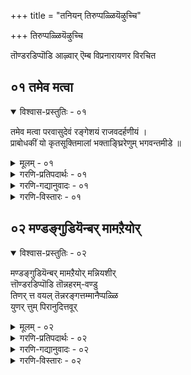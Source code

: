 +++
title = "तनियन् तिरुप्पळ्ळियॆऴुच्चि"

+++
तिरुप्पळ्ळियॆऴुच्चि

तॊण्डरडिप्पॊडि आऴ्वार् ऎम्ब विप्रनारायणर विरचित

## ०१ तमेव मत्वा

<details open><summary>विश्वास-प्रस्तुतिः - ०१</summary>

तमेव मत्वा परवासुदेवं रङ्गेशयं राजवदर्हणीयं ।  
प्राबोधकीं यो कृतसूक्तिमालां भक्ताङ्घ्रिरेणुम् भगवन्तमीडे ॥
</details>

<details><summary>मूलम् - ०१</summary>

तमेव मत्वा परवासुदेवं रङ्गेशयं राजवदर्हणीयं ।  
प्राबोधकीं यो कृतसूक्तिमालां भक्ताङ्घ्रिरेणुम् भगवन्तमीडे ॥
</details>

<details><summary>गरणि-प्रतिपदार्थः - ०१</summary>

राजवत्=राजनन्तॆ, अर्हणीयं=पूजिसलु तक्कवनागियू, रङ्गेशयं=श्रीरङ्गदल्लि पवडिसिरुववनू आद श्रीरङ्गनाथनु, तं=आ, परवासुदेवं=परवासुदेवने ऎन्दु, मत्वा=तिळिदु, यः=यारु, प्राबोधकीं=बोधप्रदवाद, सूक्तिमालां=सद्वाक्यगळ मालॆयन्नु, कृत=रचिसिदनो आ, भक्ताङ्घ्रिरेणुं= भक्तर पादधूळि ऎनिसिद, भगवन्तं= विभूतिपुरुषनन्नु, मीडे=स्तुतिसुत्तेनॆ.
</details>

<details><summary>गरणि-गद्यानुवादः - ०१</summary>

राजनन्तॆ पूजिसलु तक्कवनागियू श्रीरङ्गदल्लि पवडिसिरुववनू आद श्रीरङ्गनाथनु आ परवासुदेवने ऎन्दु तिळिदु यारु बोधप्रदवाद सद्वाक्यगळ मालॆयन्नु रचिसिदनो भक्तरपादधूळि ऎनिसिद आ विभूतिपुरुषनन्नु स्तुतिसुत्तेनॆ. \(१\)
</details>

<details><summary>गरणि-विस्तारः - ०१</summary>

तनियल्लि हेळिरुव "भक्ताङ्घ्रिरेणु"ऎम्बवरन्ने तमिळिनल्लि "तॊण्डरडिप्पॊडि आऴ्वार् ऎन्नुवुदु. अवरु श्रीरङ्गनाथन्नु कुरितु रचिसिद सूक्तिमालॆयाद "तिरुप्पळ्ळियॆऴुच्चि"ऎम्ब कवितॆये अवरन्नु स्तुतिसलु कारण. "तिरुप्पळ्ळियॆऴुच्चि"ऎन्दरॆ "पवित्रवाद सुप्रभात"वन्नु सूचिसुव हाडु.

अरमनॆयल्लि पवडिसिरुव राजनन्नु ऎच्चरगॊळिसलु, अवन मलगुव मनॆय बागिलल्लि मङ्गळवाद्यगळु, मङ्गळद्रव्यगळु मुन्तादवुगळॊन्दिगॆ वन्दिमागधरु निन्तु, सुमधुरवागि सुप्रभातवन्नु हाडुवुदु, बहळ हिन्दिन कालदिन्दलू नडॆदुबन्द पद्धति. राजनन्नु तन्न प्रातर्विधिगळन्नु नडसबेकॆम्ब ऎच्चरिकॆयन्नु कॊडुवुदर जॊतॆगॆ अरुणोदय कालदिन्दलू तोरिकॊळ्ळुव प्रकृतिय अपूर्ववाद सॊबगन्नू ई उदयराग अथवा सुप्रभात वर्णिसुत्तदॆ. राजरिगॆ सुप्रभातद सन्तस बेकॆम्बुदादरॆ, राजाधिराजनाद त्रिलोकाधिपतियाद भगवन्तनिगॆ "सुप्रभात"बेडवे? आद्दरिन्द, देवालयगळल्लि मङ्गळवाद्यगळन्नु मधुरवागि नुडिसि, मङ्गळद्रव्यगळन्नु हिडिदुकॊण्डु भगवन्तनिगॆ सुप्रभातवन्नु हाडि, अनन्तर बागिलन्नु तॆरॆयुवुदु ईगलू नडॆयुव, बॆळगिन मॊट्टमॊदलनॆय कार्य.

श्रीरङ्गद देवालयदल्लि पवडिसिरुव श्रीरङ्गनाथने साक्षात् वैकुण्ठाधिपतियाद वासुदेवनॆम्ब दृढवाद नम्बिकॆयिन्द आऴ्वाररु अवर "तिरुप्पळ्ळियॆऴुच्चि"यन्नु रचिसि हाडिदरु. ई सुप्रभातवे बोधप्रदवाद सूक्तिमालॆ. देवताराधनॆगॆ मुम्चितवागि, ई तिरुप्पळ्ळियॆऴुच्चियन्नु हेळि, पूजॆगॆ प्रारम्भिसुवुदु ईगलू मनॆगळल्लि देवालयगळल्लि नडॆयुव पद्धतियिदॆ."कावेरी विरजासोयं वैकुण्ठं रङ्गमन्दिरं। सवासुदेवो रङ्गेशः प्रत्यक्षं परमं पदं " ऎम्बुदरल्लि श्रीरङ्गनाथन मत्तु श्रीरङ्गद हिरिमॆयन्नु हेळिदॆ.

५६
</details>

## ०२ मण्डङ्गुडियॆन्बर् मामऱैयोर्

<details open><summary>विश्वास-प्रस्तुतिः - ०२</summary>

मण्डङ्गुडियॆन्बर् मामऱैयोर् मन्नियशीर्  
त्तॊण्डरडिप्पॊडि तॊन्नहरम्-वण्डु  
तिणर् त्त वयल् तॆन्नरङ्गत्तम्मानैप्पळ्ळि  
युणर् त्तुम् पिरानुदित्तवूर्
</details>

<details><summary>मूलम् - ०२</summary>

मण्डङ्गुडियॆन्बर् मामऱैयोर् मन्नियशीर्  
त्तॊण्डरडिप्पॊडि तॊन्नहरम्-वण्डु  
तिणर् त्त वयल् तॆन्नरङ्गत्तम्मानैप्पळ्ळि  
युणर् त्तुम् पिरानुदित्तवूर्
</details>

<details><summary>गरणि-प्रतिपदार्थः - ०२</summary>

वण्डु=दुम्बिगळु, तिणर् त्त=गुम्पुगूडि, मुत्तुत्तिरुव, वयल्=गद्दॆगळिन्द सुत्तुवरिद, तॆन्=सॊबगिन, अरङ्गत्तु=श्रीरङ्गद देवालयदल्लि पवडिसिरुव, अम्मानै=स्वामियन्नु, पळ्ळि उणर् त्तुम्=-निद्दॆयिन्द ऎच्चरगॊळिसलु, पिरान्=परमोपकारियाद, तॊण्डरडिप्पॊडि="तॊण्डरडिप्पॊडि" ऎम्ब हॆसरिन आऴ्वाररु उदित्त=जन्मवॆत्तिद, ऊर्=ऊरु, मा=महनीयवाद, मऱैयोर्=वेदविद्वांसरु, मन्निय=नॆलसि बाळुव, शीर्=कीर्तियन्नु पडॆद, मण्डङ्गुडि=मण्डङ्गुडि ऎम्ब, तॊल्=पुरातनवाद, नहरम्=नगर, ऎन्बर्=ऎन्नुत्तारॆ.
</details>

<details><summary>गरणि-गद्यानुवादः - ०२</summary>

दुम्बिगळु गुम्पुगुम्पागि मुत्तुत्तिरुव गद्दॆगळिन्द सुत्तुवरिद सॊबगिन श्रीरङ्गद देवालयदल्लि पवडिसिरुव स्वामियन्नु निद्दॆयिन्द ऎच्चरगॊळिसलु परमोपकारियाद "तॊण्डरडिप्पॊडि" ऎम्ब हॆसरिन आऴ्वाररु जन्मवॆत्तिद ऊरु महनीयराद वेदविद्वांसरु नॆलसि बाळुव कीर्तियन्नु पडॆद मण्डङ्गुडि ऎम्ब पुरातननगर ऎन्नुत्तारॆ.\(२\)
</details>

<details><summary>गरणि-विस्तारः - ०२</summary>

महापुरुषरु तम्म महत्कार्यगळिन्द प्रसिद्धरागुवुदर जॊतॆयल्ले तावु हुट्टिद ऊरन्नू प्रसिद्धिगॆ तरुत्तारॆ. ऎम्बुदु ई तनियिन्द तिळिदुबरुव ऒन्दंश. मण्डङ्गुडि ऎम्बूरु वेदपारङ्गतरु, वैदिक महाशयरु इद्दद्दरिन्द मात्रक्के प्रसिद्धि पडॆयलिल्ल. "तॊण्डरडिप्पॊडि"ऎम्ब हॆसरिन आऴ्वाररु अल्लि हुट्टीद्दरिन्दले अदु प्रसिद्धि पडॆयलिल्ल. अवरु माडिद महोपकारवे अवरन्नू अवर जन्मस्थळवन्नू बॆळकिगॆ तन्दद्दु\!

श्रीरङ्गवन्नु सुत्तुवरिदिरुव हसुरु गद्दॆगळ सॊम्पिनिन्द सॊक्कि ऎल्लॆल्लू गुम्पुगुम्पागि हाराडुत्तिरुव दुम्बिगळ मधुरानगरक्कॆ मनसोतु प्रकृतिय सॊबगिन नडुवॆ योगनिद्रापरवशनागिद्द भगवन्तनन्नु तॊण्डरडिप्पॊडि आऴ्वाररु तम्म "तिरुप्पळ्ळियॆऴुच्चि" ऎम्ब सुप्रभातवन्नु मधुरवागि हाडि ऎच्चरगॊळिसिदरल्ल\! आश्रितरन्नु कैबिडदॆ कापाडुवन्तॆ माडिदरल्ल\! अदल्लवे अवर महोपकार? भक्तकोटिगॆ मेलुकोरिद सत्कार्य? आद्दरिन्दले आऴ्वाररू अवरु जन्मिसिद मण्डङ्गुडियू सुप्रसिद्धवादद्दु\! आ ऎरडु हॆसरुगळू भक्तर कृतज्ञतॆयिन्द कूडि चिरस्मरणीयवागिरुवुदु\!
</details>